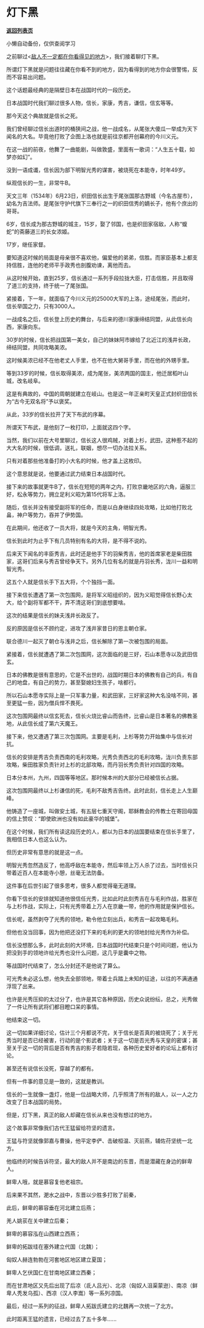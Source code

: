 # 灯下黑

[**返回列表页**](/gzh/记忆承载3)

小懒自动备份，仅供查阅学习

之前聊过<[敌人不一定都在你看得见的地方](http://mp.weixin.qq.com/s?__biz=MzU3NDc5Nzc0NQ==&mid=2247485581&idx=1&sn=2df697f7f3824798d7497f1d73762f8f&chksm=fd2daa53ca5a23451c1275b0a2e12cb7d1508e969f42ebb8063d9524d006a61b093911305019&scene=21#wechat_redirect)>，我们接着聊灯下黑。

  

所谓灯下黑就是问题往往藏在你看不到的地方，因为看得到的地方你会很警惕，反而不容易出问题。  

  

这个话题最经典的是隔壁日本在战国时代的一段历史。  

  

日本战国时代我们聊过很多人物，信长，家康，秀吉，谦信，信玄等等。

  

那今天这个典故就是信长之死。  

  

我们曾经聊过信长出道时的桶狭间之战，他一战成名，从尾张大傻瓜一举成为天下闻名的大名。毕竟他打败了企图上洛也就是前往京都开创幕府的今川义元。

  

在这一战的前夜，他舞了一曲能剧，叫做敦盛，里面有一歌词：“人生五十载，如梦亦如幻”。

  

没到一语成谶，信长因为部下明智光秀的谋害，被烧死在本能寺，时年49岁。  

  

纵观信长的一生，非常牛B。  

  

天文三年（1534年）6月23日，织田信长出生于尾张国那古野城（今名古屋市），幼名为吉法师。是尾张守护代旗下三奉行之一的织田信秀的嫡长子，他有个庶出的哥哥。

  

6岁，信长成为那古野城的城主，15岁，娶了邻国，也是织田家宿敌，人称“蝮蛇”的斋藤道三的长女浓姬。

  

17岁，继任家督。  

  

要知道这时候的局面是母亲很不喜欢他，偏爱他的弟弟，信胜。而家臣基本上都支持信胜，连他的老师平手政秀也剖腹劝谏，离他而去。

  

从这时候开始，直到25岁，信长通过一系列手段拉拢大臣，打击信胜，并且取得了道三的支持，终于统一了尾张国。  

  

紧接着，下一年，就面临了今川义元的25000大军的上洛，途经尾张，而此时，信长举国之力，只有3000人。  

  

一战成名之后，信长登上历史的舞台，与后来的德川家康缔结同盟，从此信长向西，家康向东。

  

30岁的时候，信长把战国第一美女，自己的妹妹阿市嫁给了北近江的浅井长政，缔结同盟，共同攻略美浓。

  

这时候美浓已经不在他老丈人手里，也不在他大舅哥手里，而在他的外甥手里。

  

等到33岁的时候，信长取得美浓，成为尾张，美浓两国的国主，他迁居稻叶山城，改名岐阜。

  

这是有典故的，中国的周朝就建立在岐山。也是这一年正亲町天皇正式封织田信长为“古今无双名将”予以褒奖。

  

从此，33岁的信长拉开了天下布武的序幕。  

  

所谓天下布武，是他刻了一枚打印，上面就这四个字。

  

当然，我们以前在大号里聊过，信长这人很鸡贼，对着上杉，武田，这种惹不起的大大名的时候，很低调，送礼，联姻，想尽一切办法拉关系。  

  

只有对着那些他准备打的小大名的时候，他才盖上这枚印。

  

这个意思就是说，他要通过武力结束日本战国时代。  

  

接下来的故事就更牛B了，信长在短短的两年之内，打败京畿地区的六角，逼服三好，松永等势力，拥立足利义昭为第15代将军上洛。

  

随后，信长并没有接受副将军的任命，而是以白身继续四处攻略，比如他打败北畠，神户等势力，吞并了伊势国。

  

在此期间，他还收了一员大将，就是今天的主角，明智光秀。  

  

信长到此时为止手下有几员特别有名的大将，是不得不说的。  

  

后来天下闻名的丰臣秀吉，此时还是他手下的羽柴秀吉，他的首席家老是柴田胜家，这哥们后来与秀吉曾经争天下。另外几位有名的就是丹羽长秀，泷川一益和明智光秀。

  

这五个人就是信长手下五大将，个个独挡一面。  

  

接下来信长遭遇了第一次包围网，是将军义昭组织的，因为义昭觉得信长野心太大，给个副将军都不干，弄不清这哥们到底想要啥。

  

这次的结果是信长的妹夫浅井长政反了。

  

反的原因是信长不顾约定，进攻了浅井家昔日的恩主朝仓家。

  

联合德川一起灭了朝仓与浅井之后，信长解除了第一次被包围的局面。

  

紧接着，信长就遭遇了第二次包围网，这次面临的是三好，石山本愿寺以及武田信玄。

  

日本的佛教是很有意思的，它是不出世的，战国时期日本的佛教有自己的兵，有自己的地盘，有自己的势力，甚至娶媳妇生孩子，啥都行。  

  

所以石山本愿寺实际上是一只军事力量，和武田家，三好家这种大名没啥不同，甚至更猛一些，因为僧兵悍不畏死。

  

这次包围网最终以信玄死去，信长火烧比睿山而告终，比睿山是日本著名的佛教圣地，从此信长成了第六天魔王。

  

接下来，他又遭遇了第三次包围网。主要是毛利，上杉等势力开始集中与信长对抗。

  

信长的安排是秀吉负责西南的毛利攻略，光秀负责西北的毛利攻略，泷川负责东部攻略，柴田胜家负责针对上杉的北部攻略，而丹羽长秀负责针对四国的攻略。

  

日本分本州，九州，四国等等地区。那时候本州的大部分已经被信长占据。

  

这次包围网最终以上杉谦信的死，毛利不敌秀吉告终。此时此刻，信长走上人生巅峰。  

  

他铸造了一座城，叫做安土城，有五层七重天守阁，耶稣教会的传教士在寄回母国的信上赞叹：“即使欧洲也没有如此豪华的城堡”。

  

在这个时候，我们所有读这段历史的人，都以为日本的战国要结束在信长手里了，我相信日本人也这么认为。  

  

但历史非常有意思的就是这一点。

  

明智光秀忽然造反了，他高呼敌在本能寺，然后率领上万人杀了过去，当时信长只带着近百人在本能寺小憩，丝毫无法防备。  

  

这件事在后世引起了很多思考，很多人都觉得毫无道理。  

  

你看下信长的安排就知道他很信任光秀，比如此时此刻秀吉在与毛利作战，胜家在与上杉作战，实际上，只有光秀带着上万人在京畿一带，他的作用就是保护信长。

  

信长呢，虽然剥夺了光秀的领地，勒令他立刻出兵，和秀吉一起攻略毛利。

  

但他也没当回事，因为他把还没打下来的毛利的更大的领地封给光秀作为补偿。

  

信长没想那么多，此时此刻的大环境，日本战国时代结束只是个时间问题，他认为把没到手的领地许给光秀也没什么问题，这几乎是囊中之物。  

  

等战国时代结束了，怎么分封还不是他说了算么。

  

可光秀未必这么想，他失去全部领地，带着士兵踏上未知的征途，以往的不满通通浮现了出来。

  

也许是光秀压抑的太过分了，也许是其它各种原因，历史众说纷纭，总之，光秀做了一件让所有武将们都目瞪口呆的事情。

  

他结束这一切。

  

这一切如果详细讨论，估计三个月都说不完，关于信长是否真的被烧死了；关于光秀当时是否已经被害，行动的是个影武者；关于这一切是否光秀与天皇的密谋；甚至关于这一切的背后是否有秀吉的影子若隐若现，各种历史爱好者的论坛上都有讨论。  

  

甚至还有说信长没死，穿越了的都有。  

  

但有一件事的意见是一致的，这就是教训。  

  

信长的一生就像一盏灯，他是一位战略大师，几乎照清了所有的敌人，以一人之力改变了日本战国的局势。  

  

但是，灯下黑，真正的敌人却藏在信长从来也没有想过的地方。  

  

这个故事非常像我们古代王猛留给符坚的遗言。

  

王猛与符坚就像郭嘉与曹操，他平定李俨、击破桓温、灭前燕，辅佐苻坚统一北方。

  

他临终的时候告诉符坚，最大的敌人并不是南边的东晋，而是潜藏在身边的鲜卑人。

  

鲜卑人哦，就是慕容复他老祖宗。  

  

后来果不其然，淝水之战中，东晋以少胜多打败了前秦，

  

此后，鲜卑的慕容垂在河北建立后燕；

羌人姚苌在关中建立后秦；

鲜卑的慕容泓在山西建立西燕；

鲜卑的拓跋珪在塞外建立代国（北魏）；

匈奴人赫连勃勃在河套地区地区建立夏国；

鲜卑人乞伏国仁在甘南地区建立西秦；

  

而在甘肃地区又先后出现了后凉（氐人吕光）、北凉（匈奴人沮渠蒙逊）、南凉（鲜卑人秃发乌孤）、西凉（汉人李嵩）等一系列凉国。

  

最后，经过一系列的征战，鲜卑人拓跋氏建立的北魏再一次统一了北方。

  

此时距离王猛的遗言，已经过去了五十多年......  

